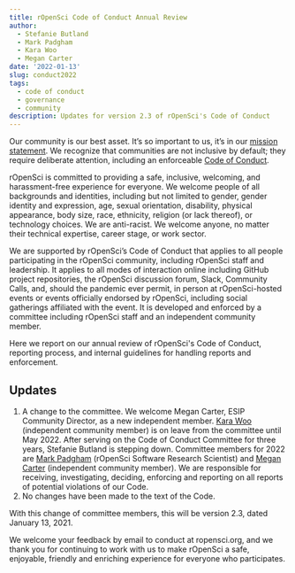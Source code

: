 ```yaml
---
title: rOpenSci Code of Conduct Annual Review
author:
  - Stefanie Butland
  - Mark Padgham
  - Kara Woo
  - Megan Carter
date: '2022-01-13'
slug: conduct2022
tags:
  - code of conduct
  - governance
  - community
description: Updates for version 2.3 of rOpenSci's Code of Conduct
---
```


Our community is our best asset. It’s so important to us, it’s in our [mission statement](https://ropensci.org/about/). We recognize that communities are not inclusive by default; they require deliberate attention, including an enforceable [Code of Conduct](/code-of-conduct). 

rOpenSci is committed to providing a safe, inclusive, welcoming, and harassment-free experience for everyone. We welcome people of all backgrounds and identities, including but not limited to gender, gender identity and expression, age, sexual orientation, disability, physical appearance, body size, race, ethnicity, religion (or lack thereof), or technology choices. We are anti-racist. We welcome anyone, no matter their technical expertise, career stage, or work sector. 

We are supported by rOpenSci’s Code of Conduct that applies to all people participating in the rOpenSci community, including rOpenSci staff and leadership. It applies to all modes of interaction online including GitHub project repositories, the rOpenSci discussion forum, Slack, Community Calls, and, should the pandemic ever permit, in person at rOpenSci-hosted events or events officially endorsed by rOpenSci, including social gatherings affiliated with the event. It is developed and enforced by a committee including rOpenSci staff and an independent community member.

Here we report on our annual review of rOpenSci's Code of Conduct, reporting process, and internal guidelines for handling reports and enforcement. 

## Updates

1. A change to the committee. We welcome Megan Carter, ESIP Community Director, as a new independent member. [Kara Woo](https://karawoo.com/) (independent community member) is on leave from the committee until May 2022. After serving on the Code of Conduct Committee for three years, Stefanie Butland is stepping down. Committee members for 2022 are [Mark Padgham](/author/mark-padgham) (rOpenSci Software Research Scientist) and [Megan Carter](https://www.esipfed.org/about/people/megan-carter) (independent community member). We are responsible for receiving, investigating, deciding, enforcing and reporting on all reports of potential violations of our Code.
1. No changes have been made to the text of the Code.

With this change of committee members, this will be version 2.3, dated January 13, 2021.

We welcome your feedback by email to conduct at ropensci.org, and we thank you for continuing to work with us to make rOpenSci a safe, enjoyable, friendly and enriching experience for everyone who participates.


